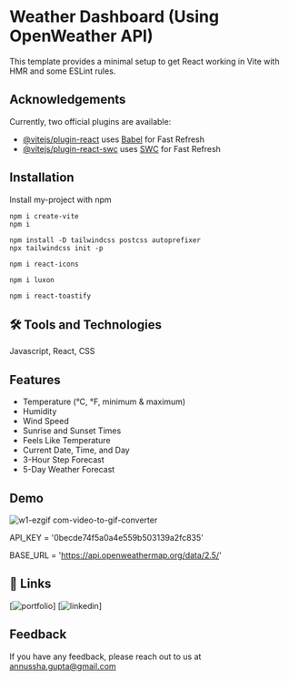 # Weather Dashboard (Using OpenWeather API)
This template provides a minimal setup to get React working in Vite with HMR and some ESLint rules.


## Acknowledgements
Currently, two official plugins are available:

- [@vitejs/plugin-react](https://github.com/vitejs/vite-plugin-react/blob/main/packages/plugin-react/README.md) uses [Babel](https://babeljs.io/) for Fast Refresh
- [@vitejs/plugin-react-swc](https://github.com/vitejs/vite-plugin-react-swc) uses [SWC](https://swc.rs/) for Fast Refresh


## Installation

Install my-project with npm

```
npm i create-vite
npm i

npm install -D tailwindcss postcss autoprefixer
npx tailwindcss init -p

npm i react-icons

npm i luxon

npm i react-toastify
```


## 🛠 Tools and Technologies
Javascript, React, CSS


## Features

- Temperature (°C, °F, minimum & maximum)
- Humidity
- Wind Speed
- Sunrise and Sunset Times
- Feels Like Temperature
- Current Date, Time, and Day
- 3-Hour Step Forecast
- 5-Day Weather Forecast


## Demo
![w1-ezgif com-video-to-gif-converter](https://github.com/user-attachments/assets/bb3adc4a-55e8-43a8-98c2-777bfa9be1f7)

API_KEY = '0becde74f5a0a4e559b503139a2fc835'

BASE_URL = 'https://api.openweathermap.org/data/2.5/'


## 🔗 Links
[![portfolio](https://github.com/realanushka)]
[![linkedin](https://www.linkedin.com/in/anushka-gupta17/)]


## Feedback

If you have any feedback, please reach out to us at annussha.gupta@gmail.com
